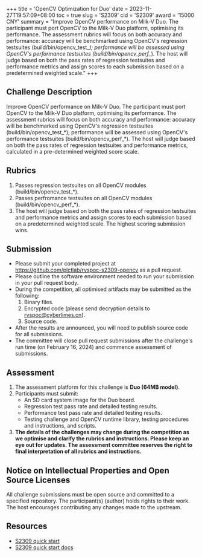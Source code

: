 +++
title = 'OpenCV Optimization for Duo'
date = 2023-11-27T19:57:09+08:00
toc = true
slug = 'S2309'
cid = 'S2309'
award = '15000 CNY'
summary = "Improve OpenCV performance on Milk-V Duo. The participant must port OpenCV to the Milk-V Duo platform, optimising its performance. The assessment rubrics will focus on both accuracy and performance: accuracy will be benchmarked using OpenCV's regression testsuites (build/bin/opencv_test_*); performance will be assessed using OpenCV's performance testsuites (build/bin/opencv_perf_*). The host will judge based on both the pass rates of regression testsuites and performance metrics and assign scores to each submission based on a predetermined weighted scale."
+++

## Challenge Description

Improve OpenCV performance on Milk-V Duo. The participant must port OpenCV to the Milk-V Duo platform, optimising its performance. The assessment rubrics will focus on both accuracy and performance: accuracy will be benchmarked using OpenCV's regression testsuites (build/bin/opencv\_test\_\*); performance will be assessed using OpenCV's performance testsuites (build/bin/opencv\_perf_\*). The host will judge based on both the pass rates of regression testsuites and performance metrics, calculated in a pre-determined weighted score scale.

## Rubrics

1. Passes regression testsuites on all OpenCV modules (build/bin/opencv_test_\*).
2. Passes perfromance testsuites on all OpenCV modules (build/bin/opencv_perf_\*).
3. The host will judge based on both the pass rates of regression testsuites and performance metrics and assign scores to each submission based on a predetermined weighted scale. The highest scoring submission wins.

## Submission

* Please submit your completed project at https://github.com/plctlab/rvspoc-s2309-opencv as a pull request.
* Please outline the software environment needed to run your submission in your pull request body.
* During the competition, all optimised artifacts may be submitted as the following:
  1. Binary files.
  2. Encrypted code (please send decryption details to rvspoc@cyberlimes.cn).
  3. Source code.
* After the results are announced, you will need to publish source code for all submissions.
* The committee will close pull request submissions after the challenge's run time (on February 16, 2024) and commence assessment of submissions.

## Assessment

1. The assessment platform for this challenge is **Duo (64MB model)**.
2. Participants must submit:
    - An SD card system image for the Duo board.
    - Regression test pass rate and detailed testing results.
    - Performance test pass rate and detailed testing results.
    - Testing challenge and OpenCV runtime library, testing procedures and instructions, and scripts.
3. **The details of the challenges may change during the competition as we optimise and clarify the rubrics and instructions. Please keep an eye out for updates. The assessment committee reserves the right to final interpretation of all rubrics and instructions.**

## Notice on Intellectual Properties and Open Source Licenses

All challenge submissions must be open source and committed to a specified repository. The participant(s) (author) holds rights to their work. The host encourages contributing any changes made to the upstream.

## Resources

- [S2309 quick start ](https://www.bilibili.com/video/BV15g4y1k7Lp/)
- [S2309 quick start docs](https://github.com/plctlab/rvspoc/blob/main/Docs/S2309/S2309.md)
